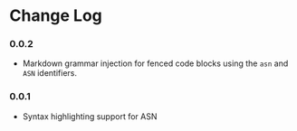 # Change Log

<!-- All notable changes to the "ASN" extension will be documented in this file.

The format is based on [Keep a Changelog](https://keepachangelog.com/en/1.0.0/),
and this project adheres to [Semantic Versioning](https://semver.org/spec/v2.0.0.html). -->

<!-- ### [Unreleased] -->

### 0.0.2
- Markdown grammar injection for fenced code blocks using the `asn` and `ASN` identifiers.

### 0.0.1
- Syntax highlighting support for ASN